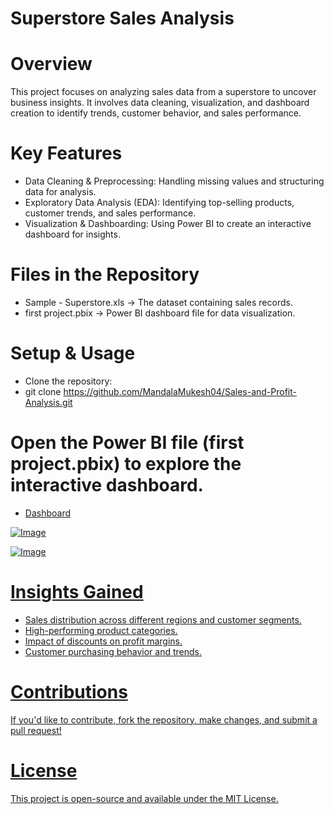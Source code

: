 # Superstore Sales Analysis

# Overview
This project focuses on analyzing sales data from a superstore to uncover business insights. It involves data cleaning, visualization, and dashboard creation to identify trends, customer behavior, and sales performance.

# Key Features
- Data Cleaning & Preprocessing: Handling missing values and structuring data for analysis.
- Exploratory Data Analysis (EDA): Identifying top-selling products, customer trends, and sales performance.
- Visualization & Dashboarding: Using Power BI to create an interactive dashboard for insights.

# Files in the Repository
- Sample - Superstore.xls → The dataset containing sales records.
- first project.pbix → Power BI dashboard file for data visualization.

# Setup & Usage
- Clone the repository:
- git clone https://github.com/MandalaMukesh04/Sales-and-Profit-Analysis.git    

# Open the Power BI file (first project.pbix) to explore the interactive dashboard.
- <a href = "https://github.com/MandalaMukesh04/Sales-and-Profit-Analysis/blob/main/first%20project.pbix">Dashboard

![Image](https://github.com/user-attachments/assets/5ae6becf-7daa-480f-b24e-3c9698012871)


![Image](https://github.com/user-attachments/assets/d5969a50-cedf-4d95-9da6-7fad4282b851)

# Insights Gained
- Sales distribution across different regions and customer segments.
- High-performing product categories.
- Impact of discounts on profit margins.
- Customer purchasing behavior and trends.

# Contributions
If you'd like to contribute, fork the repository, make changes, and submit a pull request!

# License
This project is open-source and available under the MIT License.
